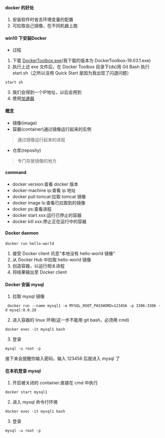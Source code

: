 #### docker 的好处
1. 安装软件时省去环境变量的配置
2. 可拉取自己镜像，在不同机器上跑

#### win10 下安装Docker
* 过程
1. 下载 [DockerToolbox.exe](https://get.daocloud.io/toolbox/)(我下载的版本为 DockerToolbox-19.03.1.exe)       
2. 执行上述 exe 文件后，在 Docker Toolbox 目录下(ds)用 Git Bash 执行 start.sh（之所以没用 Quick Start 是因为我出现了闪退问题）
```
start sh
```
3. 我们会得到一个IP地址，以后会用到
4. 使用[加速器](https://www.jianshu.com/p/2aa5b05717c6)

#### 概念
* 镜像(image)
* 容器(container)通过镜像运行起来的实例
> 通过镜像运行起来的进程
* 仓库(reposity)
> 专门存放镜像的地方


#### command
* docker version:查看 docker 版本
* docker-machine ip:查看 ip 地址
* docker pull tomcat:拉取 tomcat 镜像
* docker image ls:查看已拉取到的镜像
* docker ps:查看进程
* docker start xxx:运行已停止的容器
* docker kill xxx:停止正在运行中的容器

#### Docker daemon
```
docker run hello-world
```
1. 接受 Docker client 讯息"本地没有 hello-world 镜像"
2. 从 Docker Hub 中拉取 hello-world 镜像
3. 创造容器，以运行相关进程
4. 将结果输出至 Docker client


#### Docker 安装 mysql
1. 拉取 mysql 镜像
```
 docker run --name mysql1 -e MYSQL_ROOT_PASSWORD=123456 -p 3306:3306 -d mysql:8.0.28
```
2. 进入容器的 linux 环境(这一步不能用 git bash，必须用 cmd)
```
docker exec -it mysql1 bash
```
3. 登录
```
mysql -u root -p
```
接下来会提醒你输入密码，输入 123456 后就进入 mysql 了

#### 在本机登录 mysql
1. 开启被关闭的 container:直接在 cmd 中执行
```
docker start mysql1
```
2. 进入 mysql 命令行环境
```
docker exec -it mysql1 bash
```
3. 登录
```
mysql -u root -p
```

